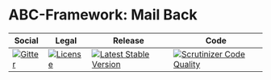 # ABC-Framework: Mail Back
<table>
<thead>
<tr>
<th>Social</th>
<th>Legal</th>
<th>Release</th>
<th>Code</th>
</tr>
</thead>
<tbody>
<tr>
<td>
<a href="https://gitter.im/SetBased/php-abc?utm_source=badge&utm_medium=badge&utm_campaign=pr-badge"><img src="https://badges.gitter.im/SetBased/php-abc.svg" alt="Gitter"/></a>
</td>
<td>
<a href="https://packagist.org/packages/setbased/abc-mail-back"><img src="https://poser.pugx.org/setbased/abc-mail-back/license" alt="License"/></a>
</td>
<td>
<a href="https://packagist.org/packages/setbased/abc-mail-back"><img src="https://poser.pugx.org/setbased/abc-mail-back/v/stable" alt="Latest Stable Version"/></a>
</td>
<td>
<a href="https://scrutinizer-ci.com/g/SetBased/php-abc-mail-back/?branch=master"><img src="https://scrutinizer-ci.com/g/SetBased/php-abc-mail-back/badges/quality-score.png?b=master" alt="Scrutinizer Code Quality"/></a>
</td>
</tr>
</tbody>
</table>
